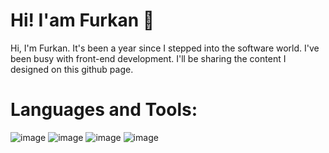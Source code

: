 # Hi! I'am Furkan 👋

Hi, I'm Furkan. It's been a year since I stepped into the software world. I've been busy with front-end development. I'll be sharing the content I designed on this github page.

# Languages and Tools:
![image](https://github.com/user-attachments/assets/dabeba0b-0a45-4172-9a9f-369bba16bd41) ![image](https://github.com/user-attachments/assets/316937f7-c8ad-4cc9-b011-0bb6901140fc) ![image](https://github.com/user-attachments/assets/7ba4624f-89d4-485e-8f46-1987a7f2e011) ![image](https://github.com/user-attachments/assets/2d8bf32b-c578-4b4c-8943-d5e37bc8bce7)




